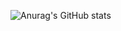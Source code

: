 
![Anurag's GitHub stats](https://github-readme-stats.vercel.app/api?username=binwoojoo&show_icons=true&theme=codeSTACKr)
<!---
binwoojoo/binwoojoo is a ✨ special ✨ repository because its `README.md` (this file) appears on your GitHub profile.
You can click the Preview link to take a look at your changes.
--->
